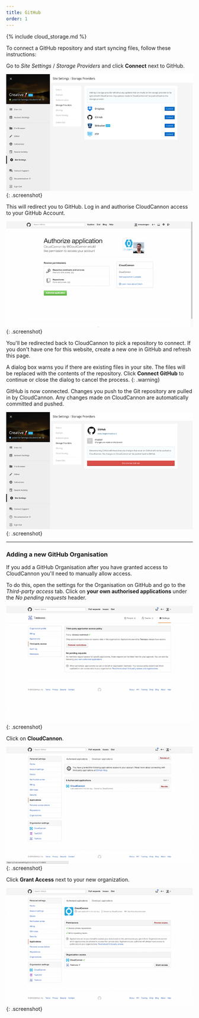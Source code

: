 ```yaml
---
title: GitHub
order: 1
---
```


{% include cloud_storage.md %}

To connect a GitHub repository and start syncing files, follow these instructions:

Go to *Site Settings* / *Storage Providers* and click **Connect** next to GitHub.

![Storage Providers](/img/cloud_storage/github/1.png){: .screenshot}

This will redirect you to GitHub. Log in and authorise CloudCannon access to your GitHub Account.

![GitHub](/img/cloud_storage/github/2.png){: .screenshot}

You'll be redirected back to CloudCannon to pick a repository to connect. If you don't have one for this website, create a new one in GitHub and refresh this page.

A dialog box warns you if there are existing files in your site. The files will be replaced with the contents of the repository. Click **Connect GitHub** to continue or close the dialog to cancel the process.
{: .warning}

GitHub is now connected. Changes you push to the Git repository are pulled in by CloudCannon. Any changes made on CloudCannon are automatically committed and pushed.

![Inital Transfer](/img/cloud_storage/github/6.png){: .screenshot}

---

### Adding a new GitHub Organisation

If you add a GitHub Organisation after you have granted access to CloudCannon you'll need to manually allow access.

To do this, open the settings for the Organisation on GitHub and go to the *Third-party access* tab. Click on **your own authorised applications** under the *No pending requests* header.

![Inital Transfer](/img/cloud_storage/github/7.png){: .screenshot}

Click on **CloudCannon**.

![Inital Transfer](/img/cloud_storage/github/8.png){: .screenshot}

Click **Grant Access** next to your new organization.

![Inital Transfer](/img/cloud_storage/github/9.png){: .screenshot}
